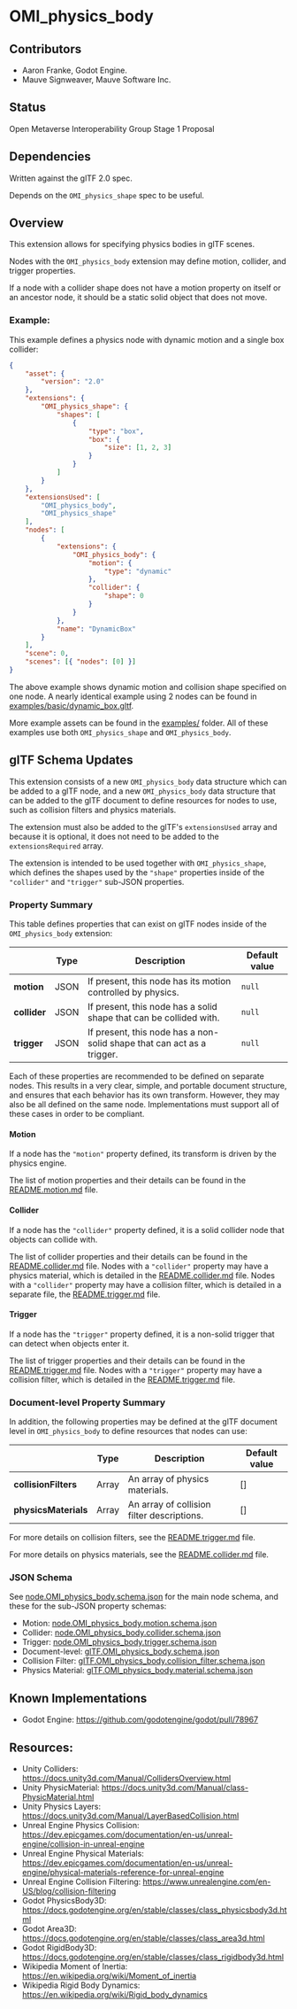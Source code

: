 # OMI_physics_body

## Contributors

- Aaron Franke, Godot Engine.
- Mauve Signweaver, Mauve Software Inc.

## Status

Open Metaverse Interoperability Group Stage 1 Proposal

## Dependencies

Written against the glTF 2.0 spec.

Depends on the `OMI_physics_shape` spec to be useful.

## Overview

This extension allows for specifying physics bodies in glTF scenes.

Nodes with the `OMI_physics_body` extension may define motion, collider, and trigger properties.

If a node with a collider shape does not have a motion property on itself or an ancestor node, it should be a static solid object that does not move.

### Example:

This example defines a physics node with dynamic motion and a single box collider:

```json
{
    "asset": {
        "version": "2.0"
    },
    "extensions": {
        "OMI_physics_shape": {
            "shapes": [
                {
                    "type": "box",
                    "box": {
                        "size": [1, 2, 3]
                    }
                }
            ]
        }
    },
    "extensionsUsed": [
        "OMI_physics_body",
        "OMI_physics_shape"
    ],
    "nodes": [
        {
            "extensions": {
                "OMI_physics_body": {
                    "motion": {
                        "type": "dynamic"
                    },
                    "collider": {
                        "shape": 0
                    }
                }
            },
            "name": "DynamicBox"
        }
    ],
    "scene": 0,
    "scenes": [{ "nodes": [0] }]
}
```

The above example shows dynamic motion and collision shape specified on one node. A nearly identical example using 2 nodes can be found in [examples/basic/dynamic_box.gltf](examples/basic/dynamic_box.gltf).

More example assets can be found in the [examples/](examples/) folder. All of these examples use both `OMI_physics_shape` and `OMI_physics_body`.

## glTF Schema Updates

This extension consists of a new `OMI_physics_body` data structure which can be added to a glTF node, and a new `OMI_physics_body` data structure that can be added to the glTF document to define resources for nodes to use, such as collision filters and physics materials.

The extension must also be added to the glTF's `extensionsUsed` array and because it is optional, it does not need to be added to the `extensionsRequired` array.

The extension is intended to be used together with `OMI_physics_shape`, which defines the shapes used by the `"shape"` properties inside of the `"collider"` and `"trigger"` sub-JSON properties.

### Property Summary

This table defines properties that can exist on glTF nodes inside of the `OMI_physics_body` extension:

|              | Type | Description                                                            | Default value |
| ------------ | ---- | ---------------------------------------------------------------------- | ------------- |
| **motion**   | JSON | If present, this node has its motion controlled by physics.            | `null`        |
| **collider** | JSON | If present, this node has a solid shape that can be collided with.     | `null`        |
| **trigger**  | JSON | If present, this node has a non-solid shape that can act as a trigger. | `null`        |

Each of these properties are recommended to be defined on separate nodes. This results in a very clear, simple, and portable document structure, and ensures that each behavior has its own transform. However, they may also be all defined on the same node. Implementations must support all of these cases in order to be compliant.

#### Motion

If a node has the `"motion"` property defined, its transform is driven by the physics engine.

The list of motion properties and their details can be found in the [README.motion.md](README.motion.md) file.

#### Collider

If a node has the `"collider"` property defined, it is a solid collider node that objects can collide with.

The list of collider properties and their details can be found in the [README.collider.md](README.collider.md) file. Nodes with a `"collider"` property may have a physics material, which is detailed in the [README.collider.md](README.collider.md) file. Nodes with a `"collider"` property may have a collision filter, which is detailed in a separate file, the [README.trigger.md](README.trigger.md) file.

#### Trigger

If a node has the `"trigger"` property defined, it is a non-solid trigger that can detect when objects enter it.

The list of trigger properties and their details can be found in the [README.trigger.md](README.trigger.md) file. Nodes with a `"trigger"` property may have a collision filter, which is detailed in the [README.trigger.md](README.trigger.md) file.

### Document-level Property Summary

In addition, the following properties may be defined at the glTF document level in `OMI_physics_body` to define resources that nodes can use:

|                      | Type  | Description                                | Default value |
| -------------------- | ----- | ------------------------------------------ | ------------- |
| **collisionFilters** | Array | An array of physics materials.             | []            |
| **physicsMaterials** | Array | An array of collision filter descriptions. | []            |

For more details on collision filters, see the [README.trigger.md](README.trigger.md) file.

For more details on physics materials, see the [README.collider.md](README.collider.md) file.

### JSON Schema

See [node.OMI_physics_body.schema.json](schema/node.OMI_physics_body.schema.json) for the main node schema, and these for the sub-JSON property schemas:

- Motion: [node.OMI_physics_body.motion.schema.json](schema/node.OMI_physics_body.motion.schema.json)
- Collider: [node.OMI_physics_body.collider.schema.json](schema/node.OMI_physics_body.collider.schema.json)
- Trigger: [node.OMI_physics_body.trigger.schema.json](schema/node.OMI_physics_body.trigger.schema.json)
- Document-level: [glTF.OMI_physics_body.schema.json](schema/glTF.OMI_physics_body.schema.json)
- Collision Filter: [glTF.OMI_physics_body.collision_filter.schema.json](schema/glTF.OMI_physics_body.collision_filter.schema.json)
- Physics Material: [glTF.OMI_physics_body.material.schema.json](schema/glTF.OMI_physics_body.material.schema.json)

## Known Implementations

- Godot Engine: https://github.com/godotengine/godot/pull/78967

## Resources:

- Unity Colliders: https://docs.unity3d.com/Manual/CollidersOverview.html
- Unity PhysicMaterial: https://docs.unity3d.com/Manual/class-PhysicMaterial.html
- Unity Physics Layers: https://docs.unity3d.com/Manual/LayerBasedCollision.html
- Unreal Engine Physics Collision: https://dev.epicgames.com/documentation/en-us/unreal-engine/collision-in-unreal-engine
- Unreal Engine Physical Materials: https://dev.epicgames.com/documentation/en-us/unreal-engine/physical-materials-reference-for-unreal-engine
- Unreal Engine Collision Filtering: https://www.unrealengine.com/en-US/blog/collision-filtering
- Godot PhysicsBody3D: https://docs.godotengine.org/en/stable/classes/class_physicsbody3d.html
- Godot Area3D: https://docs.godotengine.org/en/stable/classes/class_area3d.html
- Godot RigidBody3D: https://docs.godotengine.org/en/stable/classes/class_rigidbody3d.html
- Wikipedia Moment of Inertia: https://en.wikipedia.org/wiki/Moment_of_inertia
- Wikipedia Rigid Body Dynamics: https://en.wikipedia.org/wiki/Rigid_body_dynamics

